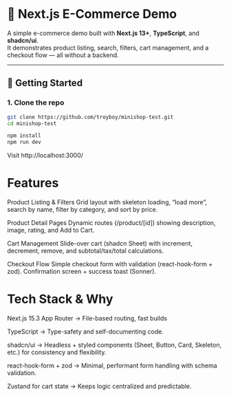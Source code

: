 # 🛒 Next.js E-Commerce Demo

A simple e-commerce demo built with **Next.js 13+**, **TypeScript**, and **shadcn/ui**.  
It demonstrates product listing, search, filters, cart management, and a checkout flow — all without a backend.

---

## 🚀 Getting Started

### 1. Clone the repo
```bash
git clone https://github.com/troyboy/minishop-test.git
cd minishop-test

npm install
npm run dev
```
Visit http://localhost:3000/

# Features

Product Listing & Filters
Grid layout with skeleton loading, “load more”, search by name, filter by category, and sort by price.

Product Detail Pages
Dynamic routes (/product/[id]) showing description, image, rating, and Add to Cart.

Cart Management
Slide-over cart (shadcn Sheet) with increment, decrement, remove, and subtotal/tax/total calculations.

Checkout Flow
Simple checkout form with validation (react-hook-form + zod). Confirmation screen + success toast (Sonner).

# Tech Stack & Why

Next.js 15.3 App Router → File-based routing, fast builds

TypeScript → Type-safety and self-documenting code.

shadcn/ui → Headless + styled components (Sheet, Button, Card, Skeleton, etc.) for consistency and flexibility.

react-hook-form + zod → Minimal, performant form handling with schema validation.

Zustand for cart state → Keeps logic centralized and predictable.
